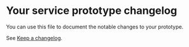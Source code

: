 # Your service prototype changelog

You can use this file to document the notable changes to your prototype.

See [Keep a changelog](https://keepachangelog.com/en/1.1.0/).
